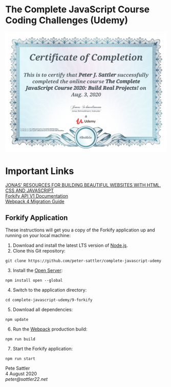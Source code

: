 # The Complete JavaScript Course Coding Challenges (Udemy)
![Udemy Certificate](/images/certificate.jpg)

# Important Links

[JONAS' RESOURCES FOR BUILDING BEAUTIFUL WEBSITES WITH HTML, CSS AND JAVASCRIPT](http://codingheroes.io/resources)  
[Forkify API V1 Documentation](http://forkify-api.herokuapp.com)  
[Webpack 4 Migration Guide](https://github.com/webpack/webpack-dev-server/blob/master/migration-v4.md)  

## Forkify Application

These instructions will get you a copy of the Forkify application up and running on your local machine: 

1. Download and install the latest LTS version of [Node.js](https://nodejs.org/en/).
2. Clone this Git repository:
```text
git clone https://github.com/peter-sattler/complete-javascript-udemy
```
3. Install the [Open Server](https://www.npmjs.com/package/open):
```text
npm install open --global
```
4. Switch to the application directory:
```text
cd complete-javascript-udemy/9-forkify
```
5. Download all dependencies:
```text
npm update
```
6. Run the [Webpack](https://www.npmjs.com/package/webpack) production build:
```text
npm run build
```
7. Start the Forkify application:
```text
npm run start
```

Pete Sattler  
4 August 2020  
_peter@sattler22.net_  
